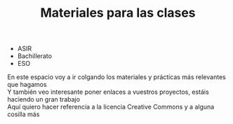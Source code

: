  <!doctype html>
 <html>

   <head>
      <meta charset="utf-8"/>
      <meta name="description" content="Material para las clases">   
      <title>La web de José Carlos</title>
      <link rel="stylesheet" href="css/estilo.css" type="text/css"/>
      <meta name="viewport" content="width=device-width, initial-scale=1.0">
   </head>

   <body>
     <header><h1>Materiales para las clases</h1></header>
   	<nav>
      <ul>
        <li>ASIR</li>
        <li>Bachillerato</li>
        <li>ESO</li>
      </ul>
   	</nav>
   	<main>
   	   <section>
   	  	<article>En este espacio voy a ir colgando los materiales y prácticas más relevantes que hagamos</article>
   	  	<article>Y también veo interesante poner enlaces a vuestros proyectos, estáis haciendo un gran trabajo</article>
   	   </section>
   	</main>
   	<footer>Aquí quiero hacer referencia a la licencia Creative Commons y a alguna cosilla más</footer>
   </body>

 </html>
